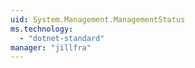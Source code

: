 ```yaml
---
uid: System.Management.ManagementStatus
ms.technology: 
  - "dotnet-standard"
manager: "jillfra"
---
```

